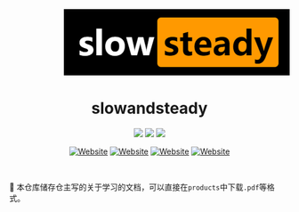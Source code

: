

<div align=right><img src ="logo.png"/></div>

# <center>slowandsteady<center>



<p align='center'>
<a href="https://github.com/zhangbaiyi/slowandsteady/graphs/contributors" target="_blank"><img src="https://img.shields.io/github/contributors/zhangbaiyi/slowandsteady?style=for-the-badge"></a>
<a href="https://github.com/zhangbaiyi/slowandsteady/graphs/commit-activity" target="_blank"><img src="https://img.shields.io/github/last-commit/zhangbaiyi/slowandsteady?style=for-the-badge"></a>
<a href="https://github.com/zhangbaiyi/slowandsteady/graphs/commit-activity" target="_blank"><img src="https://img.shields.io/github/commit-activity/w/zhangbaiyi/slowandsteady?style=for-the-badge"></a>
</p>



<p align='center'>
    <a href="https://github.com/zhangbaiyi/slowandsteady" target="_blank"><img alt="Website" src="https://img.shields.io/tokei/lines/github/zhangbaiyi/slowandsteady?style=flat-square"></a>
    <a href="https://github.com/zhangbaiyi/slowandsteady/issues" target="_blank"><img alt="Website" src="https://img.shields.io/github/issues/zhangbaiyi/slowandsteady?style=flat-square"></a>
    <a href="https://github.com/zhangbaiyi/slowandsteady/pulls" target="_blank"><img alt="Website" src="https://img.shields.io/github/issues-pr/zhangbaiyi/slowandsteady?style=flat-square"></a>
    <a href="https://github.com/zhangbaiyi/slowandsteady/pulls" target="_blank"><img alt="Website" src="https://img.shields.io/github/issues-pr-closed/zhangbaiyi/slowandsteady?style=flat-square"></a>


​    

:beers: 本仓库储存仓主写的关于学习的文档，可以直接在`products`中下载`.pdf`等格式。

